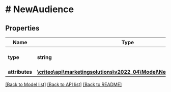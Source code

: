 # # NewAudience

## Properties

Name | Type | Description | Notes
------------ | ------------- | ------------- | -------------
**type** | **string** | the name of the entity type |
**attributes** | [**\criteo\api\marketingsolutions\v2022_04\Model\NewAudienceAttributes**](NewAudienceAttributes.md) |  |

[[Back to Model list]](../../README.md#models) [[Back to API list]](../../README.md#endpoints) [[Back to README]](../../README.md)
